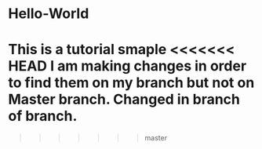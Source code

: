 # Hello-World
This is a tutorial smaple
<<<<<<< HEAD
I am making changes in order to find them on my branch but not on Master branch.
Changed in branch of branch.
=======
>>>>>>> master

